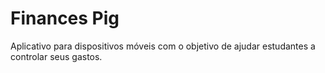 # Finances Pig

Aplicativo para dispositivos móveis com o objetivo de ajudar estudantes a controlar seus gastos.
